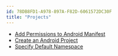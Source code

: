 ```yaml
---
id: 78DB8FD1-A978-897A-F82D-6061572DC30F
title: "Projects"
---
```


-   [Add Permissions to Android Manifest](/Recipes/android/general/projects/add_permissions_to_android_manifest) 
-   [Create an Android Project](/Recipes/android/general/projects/create_an_android_project) 
-   [Specify Default Namespace](/Recipes/android/general/projects/specify_default_namespace)
